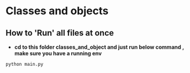 # Classes and objects #






## How to 'Run' all files at once 


- **cd to this folder classes_and_object and just run below command , make sure you have a running env**



```
python main.py
```